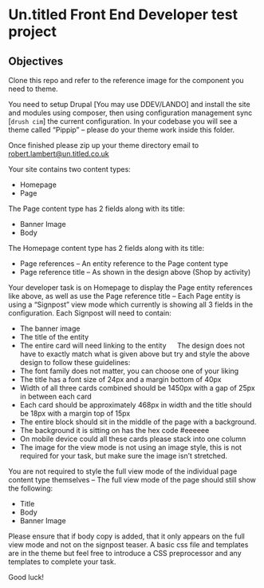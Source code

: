 # Un.titled Front End Developer test project

## Objectives

Clone this repo and refer to the reference image for the component you need to theme.

You need to setup Drupal [You may use DDEV/LANDO] and install the site and modules using composer, then using configuration management sync [`drush cim`] the current configuration.
In your codebase you will see a theme called “Pippip” – please do your theme work inside this folder.

Once finished please zip up your theme directory email to [robert.lambert@un.titled.co.uk](robert.lambert@un.titled.co.uk)

Your site contains two content types:
-	Homepage
-	Page

The Page content type has 2 fields along with its title:
-	Banner Image
-	Body

The Homepage content type has 2 fields along with its title:
-	Page references – An entity reference to the Page content type
-	Page reference title – As shown in the design above (Shop by activity)

Your developer task is on Homepage to display the Page entity references like above, as well as use the Page reference title – Each Page entity is using a “Signpost” view mode which currently is showing all 3 fields in the configuration.
Each Signpost will need to contain:
-	The banner image
-	The title of the entity
-	The entire card will need linking to the entity
 
The design does not have to exactly match what is given above but try and style the above design to follow these guidelines:
-	The font family does not matter, you can choose one of your liking
-	The title has a font size of 24px and a margin bottom of 40px
-	Width of all three cards combined should be 1450px with a gap of 25px in between each card
-	Each card should be approximately 468px in width and the title should be 18px with a margin top of 15px
-	The entire block should sit in the middle of the page with a background.
-	The background it is sitting on has the hex code #eeeeee
-	On mobile device could all these cards please stack into one column
-	The image for the view mode is not using an image style, this is not required for your task, but make sure the image isn’t stretched.

You are not required to style the full view mode of the individual page content type themselves – The full view mode of the page should still show the following:
-	Title	
-	Body
-	Banner Image

Please ensure that if body copy is added, that it only appears on the full view mode and not on the signpost teaser.
A basic css file and templates are in the theme but feel free to introduce a CSS preprocessor and any templates to complete your task.

Good luck!


